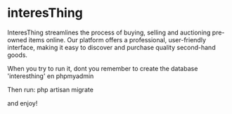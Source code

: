 # interesThing
InteresThing streamlines the process of buying, selling and auctioning pre-owned items online. Our platform offers a professional, user-friendly interface, making it easy to discover and purchase quality second-hand goods.


When you try to run it, dont you remember to create the database 'interesthing' en phpmyadmin

Then run:
    php artisan migrate

and enjoy!
